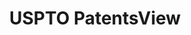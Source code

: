 ---
layout: default
bigquery: https://console.cloud.google.com/bigquery?p=patents-public-data&d=patentsview&page=dataset
citation: Attribution should be given to PatentsView for use, distribution, or derivative
  works.
code: https://github.com/CSSIP-AIR/PatentsView-Code-Snippets/
contributors: USPTO
cost: None
description: 'PatentsView includes US patent data including raw data (summaries, applications,
  pregrant applications), disambugations of inventors and assignees, and inventor
  gender estimates.  Also foreign priority data, # of figures and sheets, and government
  interest statements.'
documentation: https://patentsview.org/query/builder-faqs
last_edit: 04/09/2022, 23:42:15
location: https://patentsview.org/
maintained_by: USPTO
record_creation_timestamp: 12/2/2020 17:20:46
schema_fields:
- subclass
- disamb_inventor_id_20170307
- disamb_inventor_id_20191231
- lapse_of_patent
- uuid
- f371_date
- filename
- disamb_inventor_id_20191008
- disamb_inventor_id_20181127
- patent_id
- sequence
- country_transformed
- withdrawn
- action_date
- dependent
- state_fips
- gi_statement
- _102_date
- male
- publication_number
- disamb_inventor_id_20170808
- term_grant
- doc_type
- relkind
- longitude
- section_id
- field_id
- number
- disamb_assignee_id_20191008
- lawyer_id
- name
- male_flag
- term_disclaimer
- rawassignee_id
- organization
- variety
- fname
- term_extension
- ipc_class
- disamb_inventor_id_20190820
- type
- latitude
- doctype
- sector_title
- disamb_assignee_id_20190820
- applicant_type
- num_figures
- abstract
- main_group
- disamb_inventor_id_20190312
- id
- contract_award_number
- disamb_assignee_id_20200331
- attribution_status
- disamb_assignee_id_20200630
- f102_date
- assignee_id
- name_first
- country
- city
- disamb_inventor_id_20171226
- disamb_inventor_id_20200331
- subgroup_id
- rule_47
- county
- classification_status
- kind
- state
- county_fips
- field_title
- application_id
- category
- subclass_id
- rawlocation_id
- group_id
- location_id
- num_claims
- _371_date
- subcategory_id
- reldocno
- disclaimer_date
- classification_value
- deceased
- subgroup
- level_three
- series_code
- lname
- ipc_version_indicator
- disamb_assignee_id_20200929
- level_one
- text
- subsection_id
- rel_id
- disamb_inventor_id_20201229
- category_id
- length
- latin_name
- disamb_inventor_id_20200929
- disamb_assignee_id_20181127
- disamb_inventor_id_20200630
- status
- citation_id
- classification_data_source
- num
- rawinventor_id
- exemplary
- disamb_assignee_id_20190312
- disamb_inventor_id_20171003
- name_last
- latlong
- role
- level_two
- title
- group
- mainclass_id
- inventor_id
- disamb_inventor_id_20180528
- classification_level
- section
- symbol_position
- designation
- disamb_assignee_id_20191231
- date
- num_sheets
- organization_id
shortname: patentsview
tags:
- disambiguation
- United States
- gender
terms_of_use: Creative Commons Attribution 4.0 International License.
timeframe: 1963-1999
title: USPTO PatentsView
uuid: cf1780b1-e265-4e49-8d1d-83b9cfe0fd9a
---